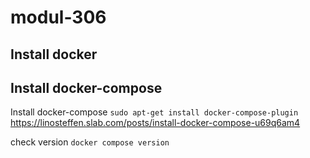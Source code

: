 # modul-306

## Install docker



## Install docker-compose
Install docker-compose
`sudo apt-get install docker-compose-plugin`
https://linosteffen.slab.com/posts/install-docker-compose-u69q6am4

check version 
`docker compose version`
